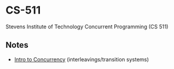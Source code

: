 # CS-511
Stevens Institute of Technology Concurrent Programming (CS 511)

## Notes
- [Intro to Concurrency](/notes/intro.md) (interleavings/transition systems)
<!-- - [NAME](/notes/) (description) -->